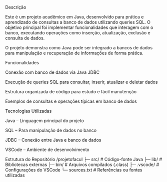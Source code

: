 Descrição

Este é um projeto acadêmico em Java, desenvolvido para prática e aprendizado de consultas a banco de dados utilizando queries SQL. O objetivo principal foi implementar funcionalidades que interagem com o banco, executando operações como inserção, atualização, exclusão e consulta de dados.

O projeto demonstra como Java pode ser integrado a bancos de dados para manipulação e recuperação de informações de forma prática.

Funcionalidades

Conexão com banco de dados via Java JDBC

Execução de queries SQL para consultar, inserir, atualizar e deletar dados

Estrutura organizada de código para estudo e fácil manutenção

Exemplos de consultas e operações típicas em banco de dados

Tecnologias Utilizadas

Java – Linguagem principal do projeto

SQL – Para manipulação de dados no banco

JDBC – Conexão entre Java e banco de dados

VSCode – Ambiente de desenvolvimento

Estrutura do Repositório
/projetofacul
├─ src/          # Código-fonte Java
├─ lib/          # Bibliotecas externas
├─ bin/          # Arquivos compilados (.class)
├─ .vscode/      # Configurações do VSCode
└─ sources.txt   # Referências ou fontes utilizadas
